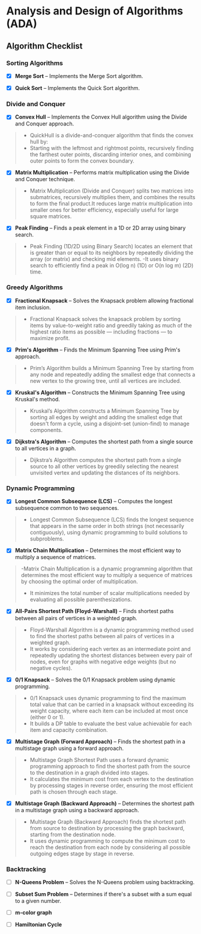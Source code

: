 # Analysis and Design of Algorithms (ADA)


##  Algorithm Checklist

###  Sorting Algorithms
- [x] **Merge Sort** – Implements the Merge Sort algorithm.
>
- [x] **Quick Sort** – Implements the Quick Sort algorithm.
>

###  Divide and Conquer
- [x] **Convex Hull** – Implements the Convex Hull algorithm using the Divide and Conquer approach.
> - QuickHull is a divide-and-conquer algorithm that finds the convex hull by:
> - Starting with the leftmost and rightmost points, recursively finding the farthest outer points, discarding interior ones, and combining outer points to form the convex boundary.
- [x] **Matrix Multiplication** – Performs matrix multiplication using the Divide and Conquer technique.
> - Matrix Multiplication (Divide and Conquer) splits two matrices into submatrices, recursively multiplies them, and combines the results to form the final product.It reduces large matrix multiplication into smaller ones for better efficiency, especially useful for large square matrices.
- [x] **Peak Finding** – Finds a peak element in a 1D or 2D array using binary search.
> - Peak Finding (1D/2D using Binary Search) locates an element that is greater than or equal to its neighbors by repeatedly dividing the array (or matrix) and checking mid elements.
> -It uses binary search to efficiently find a peak in O(log n) (1D) or O(n log m) (2D) time.
###  Greedy Algorithms
- [x] **Fractional Knapsack** – Solves the Knapsack problem allowing fractional item inclusion.
> - Fractional Knapsack solves the knapsack problem by sorting items by value-to-weight ratio and greedily taking as much of the highest ratio items as possible — including fractions — to maximize profit.
- [x] **Prim's Algorithm** – Finds the Minimum Spanning Tree using Prim's approach.
> - Prim’s Algorithm builds a Minimum Spanning Tree by starting from any node and repeatedly adding the smallest edge that connects a new vertex to the growing tree, until all vertices are included.
- [x] **Kruskal's Algorithm** – Constructs the Minimum Spanning Tree using Kruskal's method.
> - Kruskal’s Algorithm constructs a Minimum Spanning Tree by sorting all edges by weight and adding the smallest edge that doesn't form a cycle, using a disjoint-set (union-find) to manage components.
- [x] **Dijkstra's Algorithm** – Computes the shortest path from a single source to all vertices in a graph.
> - Dijkstra’s Algorithm computes the shortest path from a single source to all other vertices by greedily selecting the nearest unvisited vertex and updating the distances of its neighbors.

###  Dynamic Programming
- [x] **Longest Common Subsequence (LCS)** – Computes the longest subsequence common to two sequences.
> - Longest Common Subsequence (LCS) finds the longest sequence that appears in the same order in both strings (not necessarily contiguously), using dynamic programming to build solutions to subproblems.
- [x] **Matrix Chain Multiplication** – Determines the most efficient way to multiply a sequence of matrices.
> -Matrix Chain Multiplication is a dynamic programming algorithm that determines the most efficient way to multiply a sequence of matrices by choosing the optimal order of multiplication.
> - It minimizes the total number of scalar multiplications needed by evaluating all possible parenthesizations.
- [x] **All-Pairs Shortest Path (Floyd-Warshall)** – Finds shortest paths between all pairs of vertices in a weighted graph.
> - Floyd-Warshall Algorithm is a dynamic programming method used to find the shortest paths between all pairs of vertices in a weighted graph.
> - It works by considering each vertex as an intermediate point and repeatedly updating the shortest distances between every pair of nodes, even for graphs with negative edge weights (but no negative cycles).
- [x] **0/1 Knapsack** – Solves the 0/1 Knapsack problem using dynamic programming.
> - 0/1 Knapsack uses dynamic programming to find the maximum total value that can be carried in a knapsack without exceeding its weight capacity, where each item can be included at most once (either 0 or 1).
> - It builds a DP table to evaluate the best value achievable for each item and capacity combination.
- [x] **Multistage Graph (Forward Approach)** – Finds the shortest path in a multistage graph using a forward approach.
> - Multistage Graph Shortest Path uses a forward dynamic programming approach to find the shortest path from the source to the destination in a graph divided into stages.
> - It calculates the minimum cost from each vertex to the destination by processing stages in reverse order, ensuring the most efficient path is chosen through each stage.
- [x] **Multistage Graph (Backward Approach)** – Determines the shortest path in a multistage graph using a backward approach.
> - Multistage Graph (Backward Approach) finds the shortest path from source to destination by processing the graph backward, starting from the destination node.
> - It uses dynamic programming to compute the minimum cost to reach the destination from each node by considering all possible outgoing edges stage by stage in reverse.

###  Backtracking
- [ ] **N-Queens Problem** – Solves the N-Queens problem using backtracking.
- [ ] **Subset Sum Problem** – Determines if there's a subset with a sum equal to a given number.
- [ ] **m-color graph**
- [ ] **Hamiltonian Cycle**




